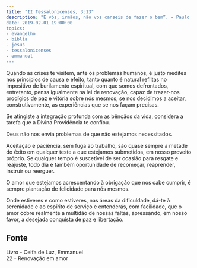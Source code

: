 ```yaml
---
title: "II Tessalonicenses, 3:13"
description: "E vós, irmãos, não vos canseis de fazer o bem”. - Paulo
date: 2019-02-01 19:00:00
topics: 
- evangelho
- biblia
- jesus
- tessalonicenses
- emmanuel
---
```


Quando as crises te visitem, ante os problemas humanos, é justo medites nos
princípios de causa e efeito, tanto quanto é natural reflitas no impositivo de
burilamento espiritual, com que somos defrontados, entretanto, pensa igualmente
na lei de renovação, capaz de trazer-nos prodígios de paz e vitória sobre nós
mesmos, se nos decidimos a aceitar, construtivamente, as experiências que se nos
façam precisas.

Se atingiste a integração profunda com as bênçãos da vida, considera a tarefa
que a Divina Providência te confiou.

Deus não nos envia problemas de que não estejamos necessitados.

Aceitação e paciência, sem fuga ao trabalho, são quase sempre a metade do êxito
em qualquer teste a que estejamos submetidos, em nosso proveito próprio.  Se
qualquer tempo é suscetível de ser ocasião para resgate e reajuste, todo dia é
também oportunidade de recomeçar, reaprender, instruir ou reerguer.

O amor que estejamos acrescentando à obrigação que nos cabe cumprir, é sempre
plantação de felicidade para nós mesmos.

Onde estiveres e como estiveres, nas áreas da dificuldade, dá-te à serenidade e
ao espírito de serviço e entenderás, com facilidade, que o amor cobre realmente
a multidão de nossas faltas, apressando, em nosso favor, a desejada conquista de
paz e libertação.


## Fonte
Livro - Ceifa de Luz, Emmanuel  
22 - Renovação em amor
